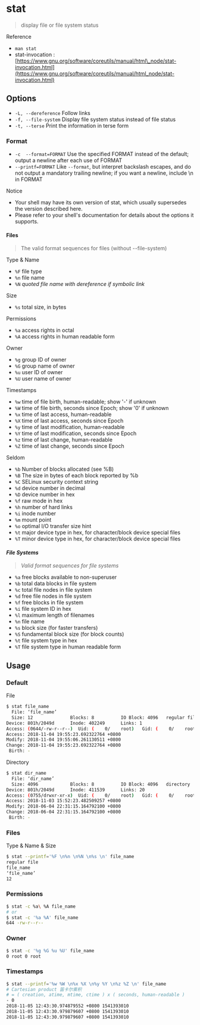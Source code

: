 # stat

> display file or file system status

Reference

* `man stat`
* stat-invocation : [https://www.gnu.org/software/coreutils/manual/html\_node/stat-invocation.html](https://www.gnu.org/software/coreutils/manual/html_node/stat-invocation.html)

## Options

* `-L, --dereference` Follow links
* `-f, --file-system` Display file system status instead of file status
* `-t, --terse` Print the information in terse form

### Format

* `-c  --format=FORMAT` Use the specified FORMAT instead of the default; output a newline after each use of FORMAT
* `--printf=FORMAT` Like `--format`, but interpret backslash escapes, and do not output a mandatory trailing newline; if you want a newline, include \n in FORMAT

Notice

* Your shell may have its own version of stat, which usually supersedes the version described here.
* Please  refer to your shell's documentation for details about the options it supports.

#### Files

> The valid format sequences for files \(without --file-system\)

Type & Name

* `%F` file type
* `%n` file name
* `%N` _quoted file name with dereference if symbolic link_

Size

* `%s` total size, in bytes

Permissions

* `%a` access rights in octal
* `%A` access rights in human readable form

Owner

* `%g` group ID of owner
* `%G` group name of owner
* `%u` user ID of owner
* `%U` user name of owner

Timestamps

* `%w` time of file birth, human-readable; show '-' if unknown
* `%W` time of file birth, seconds since Epoch; show '0' if unknown
* `%x` time of last access, human-readable
* `%X` time of last access, seconds since Epoch
* `%y` time of last modification, human-readable
* `%Y` time of last modification, seconds since Epoch
* `%z` time of last change, human-readable
* `%Z` time of last change, seconds since Epoch

Seldom

* `%b` Number of blocks allocated \(see %B\)
* `%B` The size in bytes of each block reported by %b
* `%C` SELinux security context string
* `%d` device number in decimal
* `%D` device number in hex
* `%f` raw mode in hex
* `%h` number of hard links
* `%i` inode number
* `%m` mount point
* `%o` optimal I/O transfer size hint
* `%t` major device type in hex, for character/block device special files
* `%T` minor device type in hex, for character/block device special files

#### _File Systems_

> _Valid format sequences for file systems_

* `%a` free blocks available to non-superuser
* `%b` total data blocks in file system
* `%c` total file nodes in file system
* `%d` free file nodes in file system
* `%f` free blocks in file system
* `%i` file system ID in hex
* `%l` maximum length of filenames
* `%n` file name
* `%s` block size \(for faster transfers\)
* `%S` fundamental block size \(for block counts\)
* `%t` file system type in hex
* `%T` file system type in human readable form

## Usage

### Default

File

```bash
$ stat file_name
  File: ‘file_name’
  Size: 12              Blocks: 8          IO Block: 4096   regular file
Device: 801h/2049d      Inode: 402249      Links: 1
Access: (0644/-rw-r--r--)  Uid: (    0/    root)   Gid: (    0/    root)
Access: 2018-11-04 19:55:23.692322764 +0800
Modify: 2018-11-04 19:55:06.261130511 +0800
Change: 2018-11-04 19:55:23.692322764 +0800
 Birth: -
```

Directory

```bash
$ stat dir_name
  File: ‘dir_name’
  Size: 4096            Blocks: 8          IO Block: 4096   directory
Device: 801h/2049d      Inode: 411539      Links: 20
Access: (0755/drwxr-xr-x)  Uid: (    0/    root)   Gid: (    0/    root)
Access: 2018-11-03 15:52:23.482509257 +0800
Modify: 2018-06-04 22:31:15.164792100 +0800
Change: 2018-06-04 22:31:15.164792100 +0800
 Birth: -
```

### Files

Type & Name & Size

```bash
$ stat --printf='%F \n%n \n%N \n%s \n' file_name
regular file
file_name
‘file_name’
12
```

### Permissions

```bash
$ stat -c %a\ %A file_name
# or
$ stat -c '%a %A' file_name
644 -rw-r--r--
```

### Owner

```bash
$ stat -c '%g %G %u %U' file_name
0 root 0 root
```

### Timestamps

```bash
$ stat --printf='%w %W \n%x %X \n%y %Y \n%z %Z \n' file_name
# Cartesian product 笛卡尔乘积
# = ( creation, atime, mtime, ctime ) x ( seconds, human-readable )
- 0
2018-11-05 12:43:30.974879552 +0800 1541393010
2018-11-05 12:43:30.979879607 +0800 1541393010
2018-11-05 12:43:30.979879607 +0800 1541393010
```


